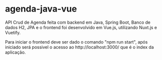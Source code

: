 # agenda-java-vue

API Crud de Agenda feita com backend em Java, Spring Boot, Banco de dados H2, JPA e o frontend foi desenvolvido em Vue.js, utilizando Nuxt.js e Vuetify.

Para iniciar o frontend deve ser dado o comando "npm run start", após iniciado será possivel o acesso ao http://localhost:3000/ que é o index da aplicação.
